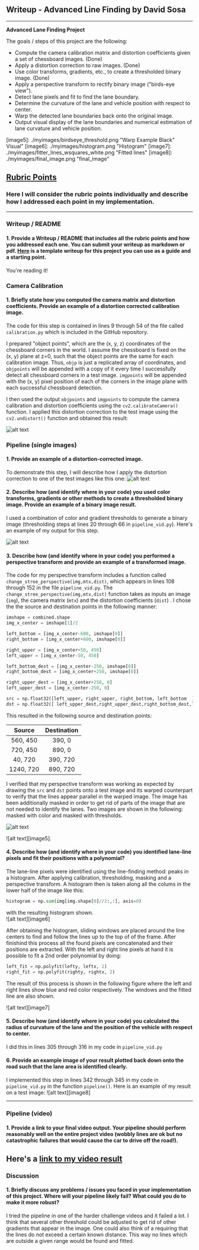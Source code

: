 ## Writeup - Advanced Line Finding by David Sosa 
---

**Advanced Lane Finding Project**

The goals / steps of this project are the following:

* Compute the camera calibration matrix and distortion coefficients given a set of chessboard images. (Done)
* Apply a distortion correction to raw images. (Done)
* Use color transforms, gradients, etc., to create a thresholded binary image. (Done)
* Apply a perspective transform to rectify binary image ("birds-eye view").
* Detect lane pixels and fit to find the lane boundary.
* Determine the curvature of the lane and vehicle position with respect to center.
* Warp the detected lane boundaries back onto the original image.
* Output visual display of the lane boundaries and numerical estimation of lane curvature and vehicle position.

[//]: # (Image References)

[image1]: ./myimages/original_undistorted.png "Undistorted"
[image2]: ./myimages/undistorted_image.png "Road Transformed"
[image3]: ./myimages/threholded_image.png "Binary Example"
[image4]: ./myimages/birdseye_color.png "Warp Example Color"
[image5]: ./myimages/birdseye_threshold.png "Warp Example Black"  Visual"
[image6]: ./myimages/histogram.png "Histogram"
[image7]: ./myimages/fitter_lines_wsquares_white.png "Fitted lines"
[image8]: ./myimages/final_image.png "final_image"


[video1]: ["Video"](https://youtu.be/01PSaf6LpNk)

## [Rubric Points](https://review.udacity.com/#!/rubrics/571/view)

### Here I will consider the rubric points individually and describe how I addressed each point in my implementation.  

---

### Writeup / README

#### 1. Provide a Writeup / README that includes all the rubric points and how you addressed each one.  You can submit your writeup as markdown or pdf.  [Here](https://github.com/udacity/CarND-Advanced-Lane-Lines/blob/master/writeup_template.md) is a template writeup for this project you can use as a guide and a starting point.  

You're reading it!

### Camera Calibration

#### 1. Briefly state how you computed the camera matrix and distortion coefficients. Provide an example of a distortion corrected calibration image.

The code for this step is contained in lines 9 through 54 of the file called `calibration.py` which is included in the GitHub repository.   

I prepared "object points", which are the (x, y, z) coordinates of the chessboard corners in the world. I assume the chessboard is fixed on the (x, y) plane at z=0, such that the object points are the same for each calibration image.  Thus, `objp` is just a replicated array of coordinates, and `objpoints` will be appended with a copy of it every time I successfully detect all chessboard corners in a test image. `imgpoints` will be appended with the (x, y) pixel position of each of the corners in the image plane with each successful chessboard detection.  

I then used the output `objpoints` and `imgpoints` to compute the camera calibration and distortion coefficients using the `cv2.calibrateCamera()` function. I applied this distortion correction to the test image using the `cv2.undistort()` function and obtained this result: 

![alt text][image1]

### Pipeline (single images)

#### 1. Provide an example of a distortion-corrected image.

To demonstrate this step, I will describe how I apply the distortion correction to one of the test images like this one:
![alt text][image2]

#### 2. Describe how (and identify where in your code) you used color transforms, gradients or other methods to create a thresholded binary image.  Provide an example of a binary image result.

I used a combination of color and gradient thresholds to generate a binary image (thresholding steps at lines 20 through 66 in `pipeline_vid.py`).  Here's an example of my output for this step. 

![alt text][image3]

#### 3. Describe how (and identify where in your code) you performed a perspective transform and provide an example of a transformed image.

The code for my perspective transform includes a function called `change_stree_perspective(img,mtx,dist)`, which appears in lines 108 through 152 in the file `pipeline_vid.py`.  The `change_stree_perspective(img,mtx,dist)` function takes as inputs an image (`img`), the camera matrix (`mtx`) and the distortion coefficients (`dist`) . I chose the the source and destination points in the following manner:

```python
imshape = combined.shape  
img_x_center = imshape[1]/2

left_bottom = [img_x_center-600, imshape[0]]
right_bottom = [img_x_center+600, imshape[0]]

right_upper = [img_x_center+50, 450]
left_upper = [img_x_center-50, 450]

left_bottom_dest = [img_x_center-250, imshape[0]]
right_bottom_dest = [img_x_center+250, imshape[0]]

right_upper_dest = [img_x_center+250, 0]
left_upper_dest = [img_x_center-250, 0]

src = np.float32([left_upper, right_upper, right_bottom, left_bottom  ])						
dst = np.float32([ left_upper_dest,right_upper_dest,right_bottom_dest,left_bottom_dest])
```

This resulted in the following source and destination points:

| Source        | Destination   | 
|:-------------:|:-------------:| 
| 560, 450      | 390, 0        | 
| 720, 450      | 890, 0      |
| 40, 720       | 390, 720      |
| 1240, 720     | 890, 720        |

I verified that my perspective transform was working as expected by drawing the `src` and `dst` points onto a test image and its warped counterpart to verify that the lines appear parallel in the warped image. The image has been additionally masked in order to get rid of parts of the image that are not needed to identify the lanes. Two images are shown in the following:  masked with color and masked with thresholds.  

![alt text][image4]

![alt text][image5].

#### 4. Describe how (and identify where in your code) you identified lane-line pixels and fit their positions with a polynomial?

The lane-line pixels were identified using the line-finding method: peaks in a histogram. After applying calibration, thresholding, masking and a perspective transform. A histogram then is taken along all the colums in the lower half of the image like this:

```python
histogram = np.sum(img[img.shape[0]//2:,:], axis=0)
```
with the resulting histogram shown.  
![alt text][image6]

After obtaining the histogram, sliding windows are placed around the line centers to find and follow the lines up to the top of of the frame. After finishind this process all the found pixels are concatenated and their positions are extracted. With the left and right line pixels at hand it is possible to fit a 2nd order polynomial by doing:

```python
left_fit = np.polyfit(lefty, leftx, 2)
right_fit = np.polyfit(righty, rightx, 2)
```

The result of this process is shown in the following figure where the left and right lines show blue and red color respectively. The windows and the fitted line are also shown.

![alt text][image7]
 
#### 5. Describe how (and identify where in your code) you calculated the radius of curvature of the lane and the position of the vehicle with respect to center.

I did this in lines 305 through 316 in my code in `pipeline_vid.py`

#### 6. Provide an example image of your result plotted back down onto the road such that the lane area is identified clearly.

I implemented this step in lines 342 through 345 in my code in `pipeline_vid.py` in the function `pipeline()`.  Here is an example of my result on a test image:
![alt text][image8]

---

### Pipeline (video)

#### 1. Provide a link to your final video output.  Your pipeline should perform reasonably well on the entire project video (wobbly lines are ok but no catastrophic failures that would cause the car to drive off the road!).

Here's a [link to my video result](https://youtu.be/01PSaf6LpNk)
---

### Discussion

#### 1. Briefly discuss any problems / issues you faced in your implementation of this project.  Where will your pipeline likely fail?  What could you do to make it more robust?

I tried the pipeline in one of the harder challenge videos and it failed a lot. I think that several other threshold could be adjusted to get rid of other gradients that appear in the image. One could also think of a requiring that the lines do not exceed a certain known distance. This way no lines which are outside a given range would be found and fitted.   